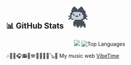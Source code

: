 ## 📊 GitHub Stats ![Mona Loading Dark](https://github.com/VaAndCob/VaAndCob/blob/main/mona.gif)

<p align="center">
  <img src="https://github-readme-stats.vercel.app/api?username=VaAndCob&show_icons=true&theme=dark&include_all_commits=true&count_private=true&v=1" />
  <img src="https://github-readme-stats.vercel.app/api/top-langs/?username=VaAndCob&layout=compact&theme=dark" alt="Top Languages"/>
</p>

<!--
**VaAndCob/VaAndCob** is a ✨ _special_ ✨ repository because its `README.md` (this file) appears on your GitHub profile.

Here are some ideas to get you started:

- 🔭 I’m currently working on ...
- 🌱 I’m currently learning ...
- 👯 I’m looking to collaborate on ...
- 🤔 I’m looking for help with ...
- 💬 Ask me about ...
- 📫 How to reach me: ...
- 😄 Pronouns: ...
- ⚡ Fun fact: ...
-->

🎶🎵🎼🎧📻🎷🪗🎸🎹🎺🎻🪕🥁 My music web [VibeTime](https://vibetime.pages.dev/)
